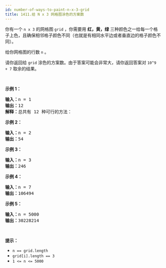 ```yaml
---
id: number-of-ways-to-paint-n-x-3-grid
title: 1411.给 N x 3 网格图涂色的方案数
---
```

你有一个 <code>n x 3</code> 的网格图 <code>grid</code> ，你需要用 **红，黄，绿** 三种颜色之一给每一个格子上色，且确保相邻格子颜色不同（也就是有相同水平边或者垂直边的格子颜色不同）。

给你网格图的行数 <code>n</code> 。

请你返回给 <code>grid</code> 涂色的方案数。由于答案可能会非常大，请你返回答案对 <code>10^9 + 7</code> 取余的结果。

 

**示例 1：**


<pre><strong>输入：</strong>n = 1<br/><strong>输出：</strong>12<br/><strong>解释：</strong>总共有 12 种可行的方法：<br/><img alt="" src="https://assets.leetcode-cn.com/aliyun-lc-upload/uploads/2020/04/12/e1.png"/><br/></pre>

**示例 2：**


<pre><strong>输入：</strong>n = 2<br/><strong>输出：</strong>54<br/></pre>

**示例 3：**


<pre><strong>输入：</strong>n = 3<br/><strong>输出：</strong>246<br/></pre>

**示例 4：**


<pre><strong>输入：</strong>n = 7<br/><strong>输出：</strong>106494<br/></pre>

**示例 5：**


<pre><strong>输入：</strong>n = 5000<br/><strong>输出：</strong>30228214<br/></pre>

 

**提示：**


- <code>n == grid.length</code>
- <code>grid[i].length == 3</code>
- <code>1 &lt;= n &lt;= 5000</code>
